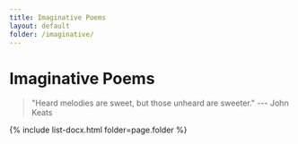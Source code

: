 ```yaml
---
title: Imaginative Poems
layout: default
folder: /imaginative/
---
```


# Imaginative Poems

> "Heard melodies are sweet, but those unheard are sweeter." --- John Keats

{% include list-docx.html folder=page.folder %}
